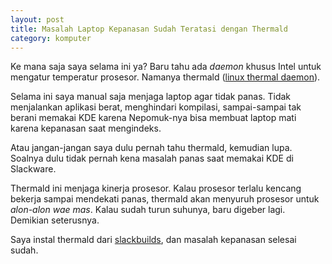```yaml
---
layout: post
title: Masalah Laptop Kepanasan Sudah Teratasi dengan Thermald
category: komputer
---
```


Ke mana saja saya selama ini ya? Baru tahu ada <em>daemon</em> khusus Intel untuk 
mengatur temperatur prosesor. Namanya thermald (<a href="https://01.org/linux-thermal-daemon">linux thermal daemon</a>).

Selama ini saya manual saja menjaga laptop agar tidak panas. Tidak menjalankan aplikasi berat, menghindari kompilasi, sampai-sampai 
tak berani memakai KDE karena Nepomuk-nya bisa membuat laptop mati karena kepanasan saat mengindeks.

Atau jangan-jangan saya dulu pernah tahu thermald, kemudian lupa. Soalnya dulu tidak pernah kena masalah panas saat memakai KDE di Slackware.

Thermald ini menjaga kinerja prosesor. Kalau prosesor terlalu kencang bekerja sampai mendekati panas, thermald akan menyuruh prosesor untuk <em>alon-alon wae mas</em>. Kalau sudah turun suhunya, baru digeber lagi. Demikian seterusnya.

Saya instal thermald dari <a href="http://slackbuilds.org/repository/14.1/system/thermal_daemon/">slackbuilds</a>, dan masalah kepanasan selesai sudah.

